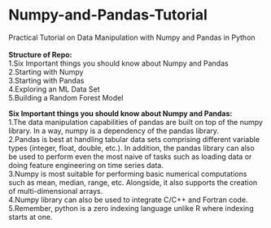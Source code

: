 # Numpy-and-Pandas-Tutorial
Practical Tutorial on Data Manipulation with Numpy and Pandas in Python</br>
</br>
**Structure of Repo:</br>**
1.Six Important things you should know about Numpy and Pandas</br>
2.Starting with Numpy</br>
3.Starting with Pandas</br>
4.Exploring an ML Data Set</br>
5.Building a Random Forest Model</br>

**Six Important things you should know about Numpy and Pandas:</br>**
1.The data manipulation capabilities of pandas are built on top of the numpy library. In a way, numpy is a dependency of the pandas library.</br>
2.Pandas is best at handling tabular data sets comprising different variable types (integer, float, double, etc.). In addition, the pandas library can also be used to perform even the most naive of tasks such as loading data or doing feature engineering on time series data.</br>
3.Numpy is most suitable for performing basic numerical computations such as mean, median, range, etc. Alongside, it also supports the creation of multi-dimensional arrays.</br>
4.Numpy library can also be used to integrate C/C++ and Fortran code.</br>
5.Remember, python is a zero indexing language unlike R where indexing starts at one.</br>
